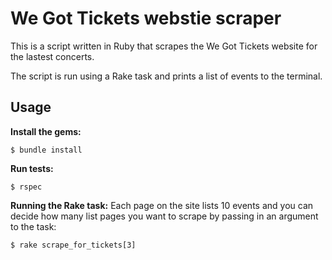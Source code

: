 # We Got Tickets webstie scraper

This is a script written in Ruby that scrapes the We Got Tickets website for the lastest concerts.

The script is run using a Rake task and prints a list of events to the terminal.

## Usage

**Install the gems:**
```
$ bundle install
```
**Run tests:**
```
$ rspec
```
**Running the Rake task:**
Each page on the site lists 10 events and you can decide how many list pages you want to scrape by passing in an argument to the task:
```
$ rake scrape_for_tickets[3]
```
